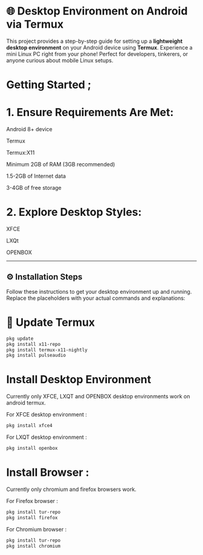 # 🌐 Desktop Environment on Android via Termux

This project provides a step-by-step guide for setting up a **lightweight desktop environment** on your Android device using **Termux**. Experience a mini Linux PC right from your phone! Perfect for developers, tinkerers, or anyone curious about mobile Linux setups.

# Getting Started ;
# 1. Ensure Requirements Are Met:

Android 8+ device

Termux

Termux:X11

Minimum 2GB of RAM (3GB recommended)

1.5-2GB of Internet data

3-4GB of free storage

# 2. Explore Desktop Styles:

XFCE

LXQt

OPENBOX

---

## ⚙️ Installation Steps

Follow these instructions to get your desktop environment up and running. Replace the placeholders with your actual commands and explanations:

# 🔄 Update Termux

```bash
pkg update
pkg install x11-repo
pkg install termux-x11-nightly
pkg install pulseaudio
```

# Install Desktop Environment
Currently only XFCE, LXQT and OPENBOX desktop environments work on android termux.

For XFCE desktop environment :
```bash
pkg install xfce4
```
For LXQT desktop environment :
```bash
pkg install openbox
```
# Install Browser :
Currently only chromium and firefox browsers work.

For Firefox browser :
```bash
pkg install tur-repo
pkg install firefox
```
For Chromium browser :
```bash
pkg install tur-repo
pkg install chromium
```
